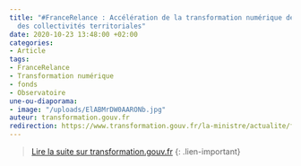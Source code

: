 ```yaml
---
title: "#FranceRelance : Accélération de la transformation numérique de l’État et
  des collectivités territoriales"
date: 2020-10-23 13:48:00 +02:00
categories:
- Article
tags:
- FranceRelance
- Transformation numérique
- fonds
- Observatoire
une-ou-diaporama:
- image: "/uploads/ElABMrDW0AARONb.jpg"
auteur: transformation.gouv.fr
redirection: https://www.transformation.gouv.fr/la-ministre/actualite/francerelance-acceleration-de-la-transformation-numerique-de-letat-et-des
---
```


> [Lire la suite sur transformation.gouv.fr](https://www.transformation.gouv.fr/la-ministre/actualite/francerelance-acceleration-de-la-transformation-numerique-de-letat-et-des)
{: .lien-important}